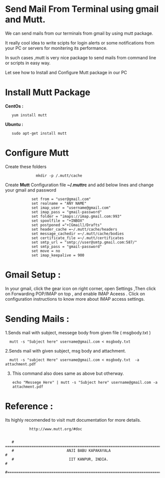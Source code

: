  # Send Mail From Terminal  using gmail and Mutt.
   
We can send mails from our terminals from gmail by using mutt package. 

It really cool idea to write scipts for login alerts  or some notifications from your PC or
servers for monitering its performance.

In such cases ,mutt is very nice package to send mails from command line or scripts in easy way.

Let see how to Install and Configure Mutt package in our PC

# Install Mutt Package

**CentOs   :** 
                 
       yum install mutt             
**Ubuntu   :**  

       sudo apt-get install mutt

# Configure Mutt

Create these folders

                  mkdir -p /.mutt/cache
                  
Create **Mutt** Configuration file **~/.muttrc** and add below lines and change your gmail and password 

                set from = "user@gmail.com"
                set realname = "ANY NAME"
                set imap_user = "username@gmail.com"
                set imap_pass = "gmail-password"
                set folder = "imaps://imap.gmail.com:993"
                set spoolfile = "+INBOX"
                set postponed ="+[Gmail]/Drafts"
                set header_cache =~/.mutt/cache/headers
                set message_cachedir =~/.mutt/cache/bodies
                set certificate_file =~/.mutt/certificates
                set smtp_url = "smtp://user@smtp.gmail.com:587/"
                set smtp_pass = "gmail-password"
                set move = no 
                set imap_keepalive = 900
  
# Gmail Setup : 

In your gmail, click the gear icon on right corner, open Settings ,Then click on Forwarding POP/IMAP on top , and enable IMAP Aceess . Click on configuration instructions to know more about IMAP access settings.

# Sending Mails :
  
  1.Sends mail with subject, messege body from given file ( msgbody.txt )
               
      mutt -s "Subject here" username@gmail.com < msgbody.txt
  
  2.Sends mail with given subject, msg body and attachment.
  
      mutt -s "subject Here" username@gmail.com < msgbody.txt  -a  attachment.pdf
   
  3. This command also does same as above but otherway.
               
         echo "Messege Here" | mutt -s "Subject here" username@gmail.com -a attachment.pdf
   
# Reference : 
   
   Its highly recomended to visit mutt documentation for more details.
   
               http://www.mutt.org/#doc
               
               
       # =========================================================================#
       #                        ANJI BABU KAPAKAYALA                              #
       #                         IIT KANPUR, INDIA.                               #
       #==========================================================================#






